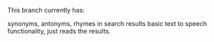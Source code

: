 This branch currently has:

synonyms, antonyms, rhymes in search results
basic text to speech functionality, just reads the results.